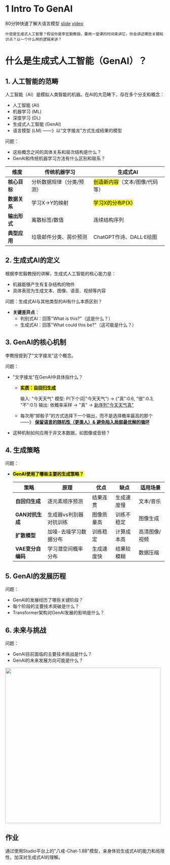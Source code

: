 # 1 Intro To GenAI

80分钟快速了解大语言模型 [slide](https://drive.google.com/file/d/1QxQz3cjJPjwE4PfO5eXtnj736jAZPK1P/view) [video](https://www.youtube.com/watch?v=wG8-IUtqu-s&feature=youtu.be)

```
什麼是生成式人工智慧？假设你是李宏毅教授，要用一堂课的时间来讲它，你会讲述哪些关键知识点？以一个什么样的逻辑来讲？
```

# 什么是生成式人工智能（GenAI）？

## 1. 人工智能的范畴

人工智能（AI）是模拟人类智能的机器。在AI的大范畴下，存在多个分支和概念：

- 人工智能 (AI)
- 机器学习 (ML)
- 深度学习 (DL)
- 生成式人工智能 (GenAI)
- 语言模型 (LM) ——》以“文字接龙”方式生成结果的模型

问题：

- 这些概念之间的具体关系和层次结构是什么？
- GenAI和传统机器学习方法有什么区别和联系？

| ​**​维度​**​   | 传统机器学习        | 生成式AI                         |
| ------------ | ------------- | ----------------------------- |
| ​**​核心目标​**​ | 分析数据规律（分类/预测） | <mark>创造新内容</mark>（文本/图像/代码等） |
| ​**​数据关系​**​ | 学习X→Y的映射      | <mark>学习X的分布P(X)</mark>       |
| ​**​输出形式​**​ | 离散标签/数值       | 连续结构序列                        |
| ​**​典型应用​**​ | 垃圾邮件分类、房价预测   | ChatGPT作诗、DALL·E绘图            |

## 2. 生成式AI的定义

根据李宏毅教授的讲解，生成式人工智能的核心能力是：

- 机器能够产生有复杂结构的物件
- 具体表现为生成文本、图像、语音、视频等内容

问题：生成式AI与其他类型的AI有什么本质区别？

- ​**​关键差异点​**​：
  - 判别式AI：回答"What is this?"（这是什么？）
  - 生成式AI：回答"What could this be?"（这可能是什么？）

## 3. GenAI的核心机制

李教授提到了"文字接龙"这个概念。

问题：

- "文字接龙"在GenAI中具体指什么？
  
  - <mark>**实质：自回归生成**</mark>
    
    输入: "今天天气"
    模型: P(下个词|"今天天气") → {"真":0.6, "很":0.3, "不":0.1}
    输出: 依概率采样 → "真" → <u>新序列"今天天气真"</u>
  
  - 每次用“掷骰子”的方式选择下一个输出，而不是选择概率最高的那个 ——》 <u>**保留语言的随机性（更类人）& 避免陷入局部最优解的循环**</u>

- 这种机制如何应用于非文本数据，如图像或音频？

## 4. 生成策略

问题：

- **<mark>GenAI使用了哪些主要的生成策略？</mark>**
  
  | ​**​策略​**​       | 原理           | 优点    | 缺点    | 适用场景    |
  | ---------------- | ------------ | ----- | ----- | ------- |
  | ​**​自回归生成​**​    | 逐元素顺序预测      | 结果连贯  | 生成速度慢 | 文本/音乐   |
  | ​**​GAN对抗生成​**​  | 生成器vs判别器对抗训练 | 图像质量高 | 训练不稳定 | 图像生成    |
  | ​**​扩散模型​**​     | 加噪-去噪学习数据分布  | 训练稳定  | 计算成本高 | 高清图像/视频 |
  | ​**​VAE变分自编码​**​ | 学习潜空间概率分布    | 生成速度快 | 结果较模糊 | 数据压缩    |

## 5. GenAI的发展历程

问题：

- GenAI的发展经历了哪些关键阶段？
- 每个阶段的主要技术突破是什么？
- Transformer架构对GenAI发展的影响是什么？

## 6. 未来与挑战

问题：

- GenAI目前面临的主要技术挑战是什么？
- GenAI的未来发展方向可能是什么？

<img title="" src="file:///C:/Users/R-Lain/AppData/Roaming/marktext/images/2025-07-03-16-33-18-image.png" alt="" width="491" data-align="left">

## 作业

通过使用Studio平台上的"八戒-Chat-1.8B"模型，亲身体验生成式AI的能力和局限性，加深对生成式AI的理解。
